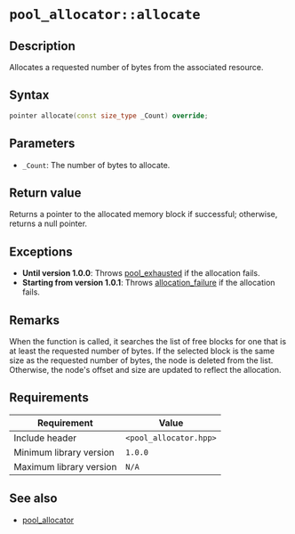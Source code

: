 # `pool_allocator::allocate`

## Description

Allocates a requested number of bytes from the associated resource.

## Syntax

```cpp
pointer allocate(const size_type _Count) override;
```

## Parameters

- `_Count`: The number of bytes to allocate.

## Return value

Returns a pointer to the allocated memory block if successful; otherwise, returns a null pointer.

## Exceptions

- **Until version 1.0.0**: Throws [pool_exhausted](../exception/pool_exhausted.md) if the allocation fails.
- **Starting from version 1.0.1**: Throws [allocation_failure](../exception/allocation_failure.md) if the allocation fails.

## Remarks

When the function is called, it searches the list of free blocks for one that is at least the requested number of bytes. If the selected block 
is the same size as the requested number of bytes, the node is deleted from the list. Otherwise, the node's offset and size are updated to 
reflect the allocation.

## Requirements

| Requirement             | Value                  |
|-------------------------|------------------------|
| Include header          | `<pool_allocator.hpp>` |
| Minimum library version | `1.0.0`                |
| Maximum library version | `N/A`                  |

## See also

- [pool_allocator](pool_allocator.md)